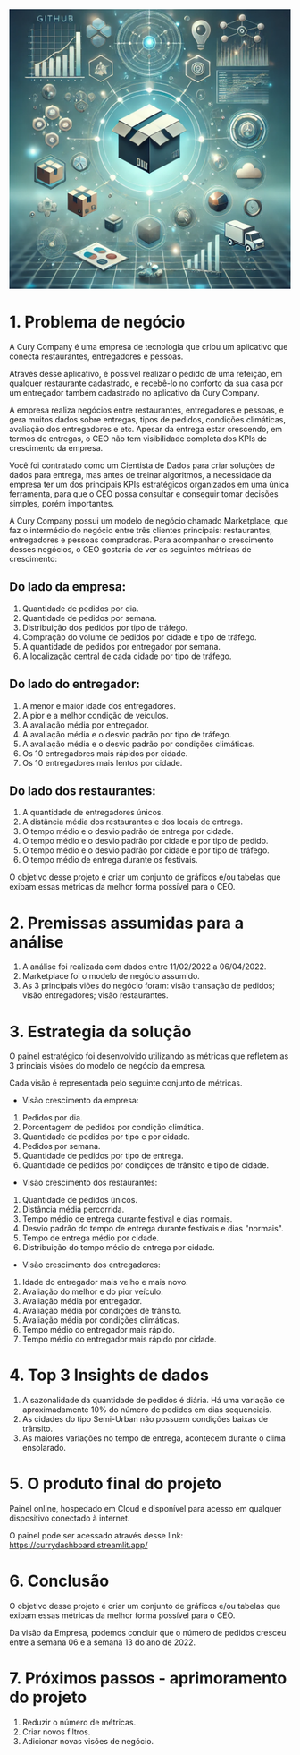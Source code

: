 <img src="capa_currycompany.png" alt="Capa do Projeto" width="1070" height="500">

# 1. Problema de negócio
A Cury Company é uma empresa de tecnologia que criou um aplicativo que conecta restaurantes, entregadores e pessoas. 

Através desse aplicativo, é possível realizar o pedido de uma refeição, em qualquer restaurante cadastrado, e recebê-lo no
conforto da sua casa por um entregador também cadastrado no aplicativo da Cury Company. 

A empresa realiza negócios entre restaurantes, entregadores e pessoas, e gera muitos dados sobre entregas, tipos de pedidos, condições climáticas,
avaliação dos entregadores e etc. Apesar da entrega estar crescendo, em termos de entregas, o CEO não tem visibilidade completa dos KPIs de crescimento da empresa. 

Você foi contratado como um Cientista de Dados para criar soluçòes de dados para entrega, mas antes de treinar algoritmos, a necessidade da empresa
ter um dos principais KPIs estratégicos organizados em uma única ferramenta, para que o CEO possa consultar e conseguir tomar decisões simples, porém importantes. 

A Cury Company possui um modelo de negócio chamado Marketplace, que faz o intermédio do negócio entre três clientes principais: restaurantes, entregadores e pessoas compradoras. Para acompanhar o crescimento desses negócios, o CEO gostaria de ver as seguintes métricas de crescimento: 

## Do lado da empresa:
1. Quantidade de pedidos por dia. 
2. Quantidade de pedidos por semana. 
3. Distribuição dos pedidos por tipo de tráfego. 
4. Compração do volume de pedidos por cidade e tipo de tráfego. 
5. A quantidade de pedidos por entregador por semana. 
6. A localização central de cada cidade por tipo de tráfego.

## Do lado do entregador:
1. A menor e maior idade dos entregadores. 
2. A pior e a melhor condição de veículos. 
3. A avaliação média por entregador. 
4. A avaliação média e o desvio padrão por tipo de tráfego. 
5. A avaliação média e o desvio padrão por condições climáticas. 
6. Os 10 entregadores mais rápidos por cidade. 
7. Os 10 entregadores mais lentos por cidade. 

## Do lado dos restaurantes:
1. A quantidade de entregadores únicos.
2. A distância média dos restaurantes e dos locais de entrega.
3. O tempo médio e o desvio padrão de entrega por cidade. 
4. O tempo médio e o desvio padrão por cidade e por tipo de pedido.
5. O tempo médio e o desvio padrão por cidade e por tipo de tráfego.
6. O tempo médio de entrega durante os festivais. 

O objetivo desse projeto é criar um conjunto de gráficos e/ou tabelas que exibam essas métricas da melhor forma possível para o CEO.

# 2. Premissas assumidas para a análise
1. A análise foi realizada com dados entre 11/02/2022 a 06/04/2022.
2. Marketplace foi o modelo de negócio assumido.
3. As 3 principais viões do negócio foram: visão transação de pedidos; visão entregadores; visão restaurantes.

# 3. Estrategia da solução
O painel estratégico foi desenvolvido utilizando as métricas que refletem as 3 princiais visões do modelo de negócio da empresa.

Cada visão é representada pelo seguinte conjunto de métricas.

+ Visão crescimento da empresa:
1. Pedidos por dia. 
2. Porcentagem de pedidos por condição climática. 
3. Quantidade de pedidos por tipo e por cidade. 
4. Pedidos por semana. 
5. Quantidade de pedidos por tipo de entrega. 
6. Quantidade de pedidos por condiçoes de trânsito e tipo de cidade.

+ Visão crescimento dos restaurantes:
1. Quantidade de pedidos únicos. 
2. Distância média percorrida. 
3. Tempo médio de entrega durante festival e dias normais. 
4. Desvio padrão do tempo de entrega durante festivais e dias "normais". 
5. Tempo de entrega médio por cidade. 
6. Distribuição do tempo médio de entrega por cidade.

+ Visão crescimento dos entregadores:
1. Idade do entregador mais velho e mais novo. 
2. Avaliação do melhor e do pior veículo. 
3. Avaliação média por entregador. 
4. Avaliação média por condições de trânsito. 
5. Avaliação média por condições climáticas. 
6. Tempo médio do entregador mais rápido.
7. Tempo médio do entregador mais rápido por cidade. 

# 4. Top 3 Insights de dados
1. A sazonalidade da quantidade de pedidos é diária. Há uma variação de aproximadamente 10% do número de pedidos em dias sequenciais. 
2. As cidades do tipo Semi-Urban não possuem condições baixas de trânsito. 
3. As maiores variações no tempo de entrega, acontecem durante o clima ensolarado. 

# 5. O produto final do projeto
Painel online, hospedado em Cloud e disponível para acesso em qualquer dispositivo conectado à internet. 

O painel pode ser acessado através desse link: https://currydashboard.streamlit.app/

# 6. Conclusão
O objetivo desse projeto é criar um conjunto de gráficos e/ou tabelas que exibam essas métricas da melhor forma possível para o CEO.

Da visão da Empresa, podemos concluir que o número de pedidos cresceu entre a semana 06 e a semana 13 do ano de 2022. 

# 7. Próximos passos - aprimoramento do projeto
1. Reduzir o número de métricas. 
2. Criar novos filtros. 
3. Adicionar novas visões de negócio.
